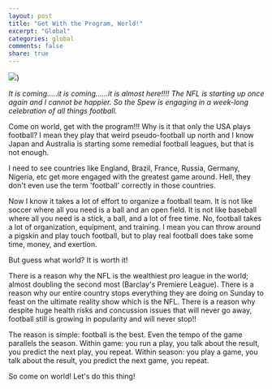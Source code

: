```yaml
---
layout: post
title: "Get With the Program, World!"
excerpt: "Global"
categories: global
comments: false
share: true
---
```


![](http://mytoba.ca/content/uploads/2014/07/FootballWorldEarth_Fotolia_1020.jpg))

*It is coming.....it is coming......it is almost here!!!! The NFL is starting up once again and I cannot be happier. So the Spew is engaging in a week-long celebration of all things football.*



Come on world, get with the program!!! Why is it that only the USA plays football? I mean they play that weird pseudo-football up north and I know Japan and Australia is starting some remedial football leagues, but that is not enough.

I need to see countries like England, Brazil, France, Russia, Germany, Nigeria, etc get more engaged with the greatest game around. Hell, they don't even use the term 'football' correctly in those countries.



Now I know it takes a lot of effort to organize a football team. It is not like soccer where all you need is a ball and an open field. It is not like baseball where all you need is a stick, a ball, and a lot of free time. No, football takes a lot of organization, equipment, and training. I mean you can throw around a pigskin and play touch football, but to play real football does take some time, money, and exertion.

But guess what world? It is worth it!

There is a reason why the NFL is the wealthiest pro league in the world; almost doubling the second most (Barclay's Premiere League). There is a reason why our entire country stops everything they are doing on Sunday to feast on the ultimate reality show which is the NFL. There is a reason why despite huge health risks and concussion issues that will never go away, football still is growing in popularity and will never stop!! 

The reason is simple: football is the best. Even the tempo of the game parallels the season. Within game: you run a play, you talk about the result, you predict the next play, you repeat. Within season: you play a game, you talk about the result, you predict the next game, you repeat. 


So come on world! Let's do this thing!


